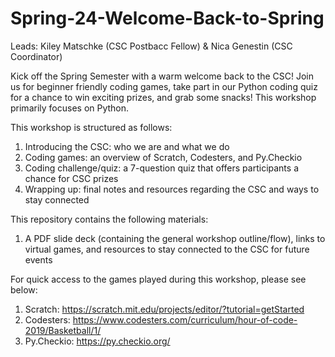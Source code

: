 # Spring-24-Welcome-Back-to-Spring

Leads: Kiley Matschke (CSC Postbacc Fellow) & Nica Genestin (CSC Coordinator)

Kick off the Spring Semester with a warm welcome back to the CSC! Join us for beginner friendly coding games, take part in our Python coding quiz for a chance to win exciting prizes, and grab some snacks! This workshop primarily focuses on Python. 

This workshop is structured as follows:
  1. Introducing the CSC: who we are and what we do
  2. Coding games: an overview of Scratch, Codesters, and Py.Checkio
  3. Coding challenge/quiz: a 7-question quiz that offers participants a chance for CSC prizes
  4. Wrapping up: final notes and resources regarding the CSC and ways to stay connected

This repository contains the following materials:
  1. A PDF slide deck (containing the general workshop outline/flow), links to virtual games, and resources to stay connected to the CSC for future events

For quick access to the games played during this workshop, please see below:
  1. Scratch:   https://scratch.mit.edu/projects/editor/?tutorial=getStarted
  2. Codesters:   https://www.codesters.com/curriculum/hour-of-code-2019/Basketball/1/
  3. Py.Checkio:   https://py.checkio.org/
